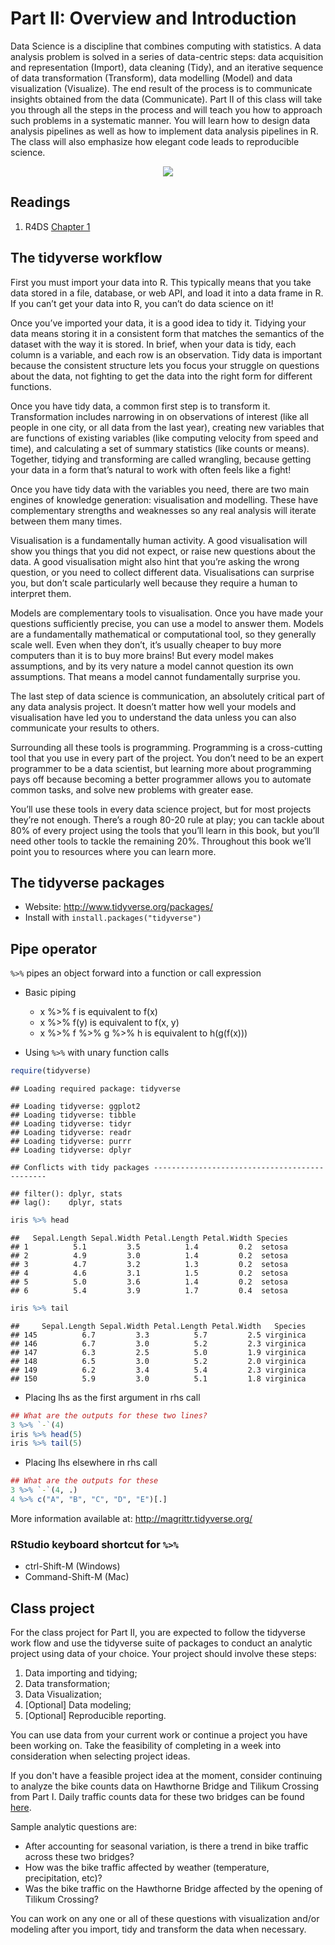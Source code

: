 # Part II: Overview and Introduction

Data Science is a discipline that combines computing with statistics. A data analysis problem is solved in a series of data-centric steps: data acquisition and representation (Import), data cleaning (Tidy), and an iterative sequence of data transformation (Transform), data modelling (Model) and data visualization (Visualize). The end result of the process is to communicate insights obtained from the data (Communicate). Part II of this class will take you through all the steps in the process and will teach you how to approach such problems in a systematic manner. You will learn how to design data analysis pipelines as well as how to implement data analysis pipelines in R. The class will also emphasize how elegant code leads to reproducible science.

<center><img src="http://r4ds.had.co.nz/diagrams/data-science.png"></center>

## Readings
1. R4DS [Chapter 1](http://r4ds.had.co.nz/introduction.html)

## The tidyverse workflow

First you must import your data into R. This typically means that you take data stored in a file, database, or web API, and load it into a data frame in R. If you can’t get your data into R, you can’t do data science on it!

Once you’ve imported your data, it is a good idea to tidy it. Tidying your data means storing it in a consistent form that matches the semantics of the dataset with the way it is stored. In brief, when your data is tidy, each column is a variable, and each row is an observation. Tidy data is important because the consistent structure lets you focus your struggle on questions about the data, not fighting to get the data into the right form for different functions.

Once you have tidy data, a common first step is to transform it. Transformation includes narrowing in on observations of interest (like all people in one city, or all data from the last year), creating new variables that are functions of existing variables (like computing velocity from speed and time), and calculating a set of summary statistics (like counts or means). Together, tidying and transforming are called wrangling, because getting your data in a form that’s natural to work with often feels like a fight!

Once you have tidy data with the variables you need, there are two main engines of knowledge generation: visualisation and modelling. These have complementary strengths and weaknesses so any real analysis will iterate between them many times.

Visualisation is a fundamentally human activity. A good visualisation will show you things that you did not expect, or raise new questions about the data. A good visualisation might also hint that you’re asking the wrong question, or you need to collect different data. Visualisations can surprise you, but don’t scale particularly well because they require a human to interpret them.

Models are complementary tools to visualisation. Once you have made your questions sufficiently precise, you can use a model to answer them. Models are a fundamentally mathematical or computational tool, so they generally scale well. Even when they don’t, it’s usually cheaper to buy more computers than it is to buy more brains! But every model makes assumptions, and by its very nature a model cannot question its own assumptions. That means a model cannot fundamentally surprise you.

The last step of data science is communication, an absolutely critical part of any data analysis project. It doesn’t matter how well your models and visualisation have led you to understand the data unless you can also communicate your results to others.

Surrounding all these tools is programming. Programming is a cross-cutting tool that you use in every part of the project. You don’t need to be an expert programmer to be a data scientist, but learning more about programming pays off because becoming a better programmer allows you to automate common tasks, and solve new problems with greater ease.

You’ll use these tools in every data science project, but for most projects they’re not enough. There’s a rough 80-20 rule at play; you can tackle about 80% of every project using the tools that you’ll learn in this book, but you’ll need other tools to tackle the remaining 20%. Throughout this book we’ll point you to resources where you can learn more.

## The tidyverse packages
- Website: http://www.tidyverse.org/packages/
- Install with `install.packages("tidyverse")`

## Pipe operator
`%>%` pipes an object forward into a function or call expression

- Basic piping
    - x %>% f is equivalent to f(x)
    - x %>% f(y) is equivalent to f(x, y)
    - x %>% f %>% g %>% h is equivalent to h(g(f(x)))

- Using `%>%` with unary function calls

```r
require(tidyverse)
```

```
## Loading required package: tidyverse
```

```
## Loading tidyverse: ggplot2
## Loading tidyverse: tibble
## Loading tidyverse: tidyr
## Loading tidyverse: readr
## Loading tidyverse: purrr
## Loading tidyverse: dplyr
```

```
## Conflicts with tidy packages ----------------------------------------------
```

```
## filter(): dplyr, stats
## lag():    dplyr, stats
```

```r
iris %>% head
```

```
##   Sepal.Length Sepal.Width Petal.Length Petal.Width Species
## 1          5.1         3.5          1.4         0.2  setosa
## 2          4.9         3.0          1.4         0.2  setosa
## 3          4.7         3.2          1.3         0.2  setosa
## 4          4.6         3.1          1.5         0.2  setosa
## 5          5.0         3.6          1.4         0.2  setosa
## 6          5.4         3.9          1.7         0.4  setosa
```

```r
iris %>% tail
```

```
##     Sepal.Length Sepal.Width Petal.Length Petal.Width   Species
## 145          6.7         3.3          5.7         2.5 virginica
## 146          6.7         3.0          5.2         2.3 virginica
## 147          6.3         2.5          5.0         1.9 virginica
## 148          6.5         3.0          5.2         2.0 virginica
## 149          6.2         3.4          5.4         2.3 virginica
## 150          5.9         3.0          5.1         1.8 virginica
```

- Placing lhs as the first argument in rhs call

```r
## What are the outputs for these two lines?
3 %>% `-`(4)
iris %>% head(5)
iris %>% tail(5)
```

- Placing lhs elsewhere in rhs call

```r
## What are the outputs for these
3 %>% `-`(4, .)
4 %>% c("A", "B", "C", "D", "E")[.]
```

More information available at: http://magrittr.tidyverse.org/

### RStudio keyboard shortcut for `%>%`

- ctrl-Shift-M (Windows)
- Command-Shift-M (Mac)

## Class project

For the class project for Part II, you are expected to follow the tidyverse work flow and use the tidyverse suite of packages to conduct an analytic project using data of your choice. Your project should involve these steps:

1. Data importing and tidying;
1. Data transformation;
1. Data Visualization;
1. [Optional] Data modeling;
1. [Optional] Reproducible reporting.

You can use data from your current work or continue a project you have been working on. Take the feasibility of completing in a week into consideration when selecting project ideas.

If you don't have a feasible project idea at the moment, consider continuing to analyze the bike counts data on Hawthorne Bridge and Tilikum Crossing from Part I. Daily traffic counts data for these two bridges can be found [here](https://github.com/cities/datascience2017/tree/master/data). 

Sample analytic questions are:

- After accounting for seasonal variation, is there a trend in bike traffic across these two bridges?
- How was the bike traffic affected by weather (temperature, precipitation, etc)?
- Was the bike traffic on the Hawthorne Bridge affected by the opening of Tilikum Crossing?

You can work on any one or all of these questions with visualization and/or modeling after you import, tidy and transform the data when necessary.
